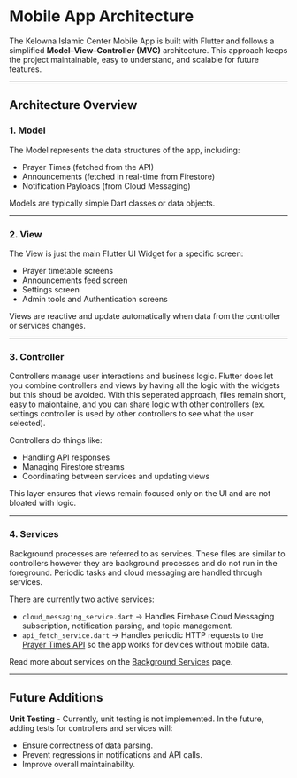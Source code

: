 # Mobile App Architecture

The Kelowna Islamic Center Mobile App is built with Flutter and follows a simplified **Model–View–Controller (MVC)** architecture. This approach keeps the project maintainable, easy to understand, and scalable for future features.

---

## Architecture Overview

### 1. **Model**

The Model represents the data structures of the app, including:

   - Prayer Times (fetched from the API)  
   - Announcements (fetched in real-time from Firestore)  
   - Notification Payloads (from Cloud Messaging)  

Models are typically simple Dart classes or data objects.

---

### 2. **View**

The View is just the main Flutter UI Widget for a specific screen:

   - Prayer timetable screens  
   - Announcements feed screen
   - Settings screen
   - Admin tools and Authentication screens

Views are reactive and update automatically when data from the controller or services changes.

---

### 3. **Controller**

Controllers manage user interactions and business logic. Flutter does let you combine controllers and views by having all the logic with the widgets but this shoud be avoided. With this seperated approach, files remain short, easy to maiontaine, and you can share logic with other controllers (ex. settings controller is used by other controllers to see what the user selected).

Controllers do things like:

- Handling API responses
- Managing Firestore streams
- Coordinating between services and updating views

This layer ensures that views remain focused only on the UI and are not bloated with logic.

---

### 4. **Services**

Background processes are referred to as services. These files are similar to controllers however they are background processes and do not run in the foreground. Periodic tasks and cloud messaging are handled through services.

There are currently two active services:

   - `cloud_messaging_service.dart` → Handles Firebase Cloud Messaging subscription, notification parsing, and topic management.  
   - `api_fetch_service.dart` → Handles periodic HTTP requests to the [Prayer Times API](../../server-side/prayer-times-api.md) so the app works for devices without mobile data.

Read more about services on the [Background Services](./background-services.md) page.

---

## Future Additions

**Unit Testing** - Currently, unit testing is not implemented. In the future, adding tests for controllers and services will:

   - Ensure correctness of data parsing.  
   - Prevent regressions in notifications and API calls.  
   - Improve overall maintainability.
